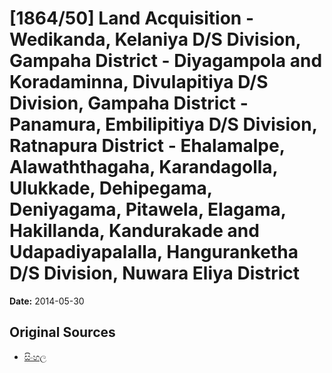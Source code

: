 # [1864/50] Land Acquisition - Wedikanda, Kelaniya D/S Division, Gampaha District - Diyagampola and Koradaminna, Divulapitiya D/S Division, Gampaha District - Panamura, Embilipitiya D/S Division, Ratnapura District - Ehalamalpe, Alawaththagaha, Karandagolla, Ulukkade, Dehipegama, Deniyagama, Pitawela, Elagama, Hakillanda, Kandurakade and Udapadiyapalalla, Hanguranketha D/S Division, Nuwara Eliya District

**Date:** 2014-05-30

## Original Sources

- [සිංහල](https://documents.gov.lk/view/extra-gazettes/2014/5/1864-50_S.pdf)
